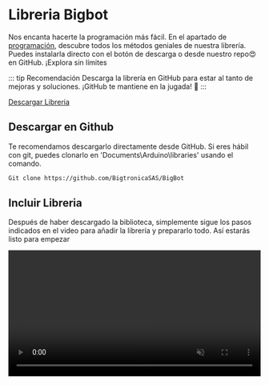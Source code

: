 # Libreria Bigbot
Nos encanta hacerte la programación más fácil. En el apartado de [programación](), descubre todos los métodos geniales de nuestra librería. Puedes instalarla directo con el botón de descarga o desde nuestro repo😍 en GitHub. ¡Explora sin límites

::: tip Recomendación
Descarga la librería en GitHub para estar al tanto de mejoras y soluciones. ¡GitHub te mantiene en la jugada! 🚀
:::

<div class="download-layout">
  <a class="btn" target="_blank" href="Bigbot.zip" download="Bigbot.zip">
Descargar Libreria
</a>
</div>

## Descargar en Github
Te recomendamos descargarlo directamente desde GitHub. Si eres hábil con git, puedes clonarlo en 'Documents\Arduino\libraries' usando el comando.
```bash
Git clone https://github.com/BigtronicaSAS/BigBot
```
## Incluir Libreria
Después de haber descargado la biblioteca, simplemente sigue los pasos indicados en el video para añadir la librería y prepararlo todo. Así estarás listo para empezar



<video width="100%" height="auto" autoplay loop muted>
  <source src="Videos/Libreria.mp4" type="video/mp4">
  Tu navegador no soporta la etiqueta de video.
</video>

